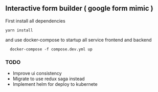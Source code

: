 ## Interactive form builder ( google form mimic )

First install all dependencies

```
yarn install
```

and use docker-compose to startup all service frontend and backend

```
  docker-compose -f compose.dev.yml up
```

### TODO

* Improve ui consistency 
* Migrate to use redux saga instead 
* Implement helm for deploy to kubernete
